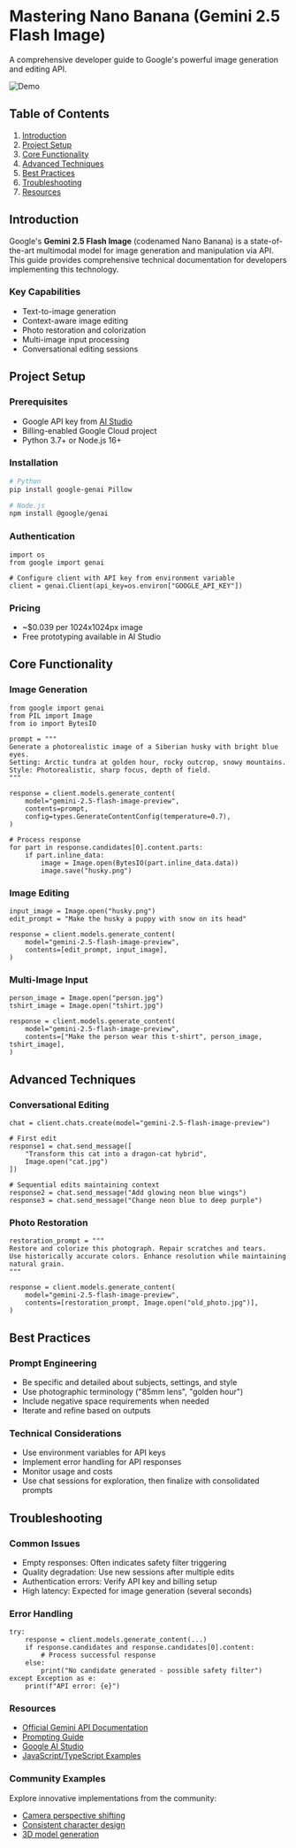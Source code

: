 # Mastering Nano Banana (Gemini 2.5 Flash Image)

A comprehensive developer guide to Google's powerful image generation and editing API.

![Demo](https://dev-to-uploads.s3.amazonaws.com/uploads/articles/oq6ekfxjfe3dr2v4a8tc.png)

## Table of Contents

1. [Introduction](#introduction)
2. [Project Setup](#project-setup)
3. [Core Functionality](#core-functionality)
4. [Advanced Techniques](#advanced-techniques)
5. [Best Practices](#best-practices)
6. [Troubleshooting](#troubleshooting)
7. [Resources](#resources)

## Introduction

Google's **Gemini 2.5 Flash Image** (codenamed Nano Banana) is a state-of-the-art multimodal model for image generation and manipulation via API. This guide provides comprehensive technical documentation for developers implementing this technology.

### Key Capabilities
- Text-to-image generation
- Context-aware image editing
- Photo restoration and colorization
- Multi-image input processing
- Conversational editing sessions

## Project Setup

### Prerequisites
- Google API key from [AI Studio](https://aistudio.google.com/)
- Billing-enabled Google Cloud project
- Python 3.7+ or Node.js 16+

### Installation

```bash
# Python
pip install google-genai Pillow

# Node.js
npm install @google/genai
```
### Authentication
```
import os
from google import genai

# Configure client with API key from environment variable
client = genai.Client(api_key=os.environ["GOOGLE_API_KEY"])
```

### Pricing
- ~$0.039 per 1024x1024px image
- Free prototyping available in AI Studio

## Core Functionality

### Image Generation
```
from google import genai
from PIL import Image
from io import BytesIO

prompt = """
Generate a photorealistic image of a Siberian husky with bright blue eyes.
Setting: Arctic tundra at golden hour, rocky outcrop, snowy mountains.
Style: Photorealistic, sharp focus, depth of field.
"""

response = client.models.generate_content(
    model="gemini-2.5-flash-image-preview",
    contents=prompt,
    config=types.GenerateContentConfig(temperature=0.7),
)

# Process response
for part in response.candidates[0].content.parts:
    if part.inline_data:
        image = Image.open(BytesIO(part.inline_data.data))
        image.save("husky.png")
```

### Image Editing
```
input_image = Image.open("husky.png")
edit_prompt = "Make the husky a puppy with snow on its head"

response = client.models.generate_content(
    model="gemini-2.5-flash-image-preview",
    contents=[edit_prompt, input_image],
)
```

### Multi-Image Input
```
person_image = Image.open("person.jpg")
tshirt_image = Image.open("tshirt.jpg")

response = client.models.generate_content(
    model="gemini-2.5-flash-image-preview",
    contents=["Make the person wear this t-shirt", person_image, tshirt_image],
)
```

## Advanced Techniques

### Conversational Editing
```
chat = client.chats.create(model="gemini-2.5-flash-image-preview")

# First edit
response1 = chat.send_message([
    "Transform this cat into a dragon-cat hybrid", 
    Image.open("cat.jpg")
])

# Sequential edits maintaining context
response2 = chat.send_message("Add glowing neon blue wings")
response3 = chat.send_message("Change neon blue to deep purple")
```

### Photo Restoration

```
restoration_prompt = """
Restore and colorize this photograph. Repair scratches and tears.
Use historically accurate colors. Enhance resolution while maintaining natural grain.
"""

response = client.models.generate_content(
    model="gemini-2.5-flash-image-preview",
    contents=[restoration_prompt, Image.open("old_photo.jpg")],
)
```

## Best Practices

### Prompt Engineering
- Be specific and detailed about subjects, settings, and style
- Use photographic terminology ("85mm lens", "golden hour")
- Include negative space requirements when needed
- Iterate and refine based on outputs

### Technical Considerations
- Use environment variables for API keys
- Implement error handling for API responses
- Monitor usage and costs
- Use chat sessions for exploration, then finalize with consolidated prompts

## Troubleshooting

### Common Issues
- Empty responses: Often indicates safety filter triggering
- Quality degradation: Use new sessions after multiple edits
- Authentication errors: Verify API key and billing setup
- High latency: Expected for image generation (several seconds)

### Error Handling
```
try:
    response = client.models.generate_content(...)
    if response.candidates and response.candidates[0].content:
        # Process successful response
    else:
        print("No candidate generated - possible safety filter")
except Exception as e:
    print(f"API error: {e}")
```

### Resources
- [Official Gemini API Documentation](https://ai.google.dev/gemini-api/docs)
- [Prompting Guide](https://developers.googleblog.com/en/how-to-prompt-gemini-2.5-flash-image-generation-for-the-best-results/)
- [Google AI Studio](https://aistudio.google.com/)
- [JavaScript/TypeScript Examples](https://gist.github.com/patrickloeber/0f46c39d86e83c9c9cb16440b2655353)

### Community Examples
Explore innovative implementations from the community:
- [Camera perspective shifting](https://x.com/henrydaubrez/status/1960382130107580739)
- [Consistent character design](https://x.com/multimodalart/status/1960466141035528428)
- [3D model generation](https://x.com/deedydas/status/1960523596054585593)

